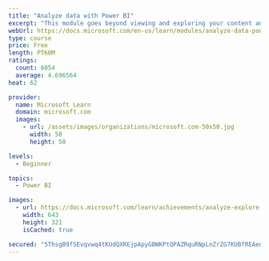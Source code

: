 ```yaml
---
title: "Analyze data with Power BI"
excerpt: "This module goes beyond viewing and exploring your content and explains how to interact with it by working with reports and dashboards to uncover and share new business insights."
webUrl: https://docs.microsoft.com/en-us/learn/modules/analyze-data-power-bi/
type: course
price: Free
length: PT60M
ratings:
  count: 6054
  average: 4.696564
heat: 62

provider:
  name: Microsoft Learn
  domain: microsoft.com
  images:
    - url: /assets/images/organizations/microsoft.com-50x50.jpg
      width: 50
      height: 50

levels:
  - Beginner

topics:
  - Power BI

images:
  - url: https://docs.microsoft.com/learn/achievements/analyze-explore-data-power-bi-social.png
    width: 643
    height: 321
    isCached: true

secured: "5ThsgB9fSEvqvwq4tKUdQXREjpApyGBWKPtQPAZRquRNpLnZrZG7KUBfREAenexZTMC4+8wQTiCY+bcrI8IHTjVYh5K1CItX97PEz1Fj/D0PC2Qk/XEUMGvFtYgUP8J5pqxc/roXYfbuHjKMyx36xlBCx/xaBA78nuNIkmGxgEh3YLR7vEBFGS6UV3hKUFgG25aUD05p5MSCfc+/CXymPtzggQN4gIBOpgJFIr/i8Fb2tRt4ms0EAAEYhQM5jeYHjS8A7nw0AzoS4vQWnYr5vcXJeBKeRVhIAQIgG3GxNzX1b4MHF3KkRCNnhDOcG1DH8QwrKgPngazh5fwFzAZVJastV6rVC0nlq0zcLzoYxVW4b15x8YwUV/lRrvgxovjKC2wqdhv4O2u2WVs+SfOZWr313GVs7NgKalMRgpKRMks=;eDjiDtCWCt1khpYlVGgp3A=="
---
```


